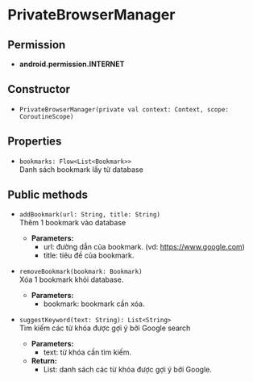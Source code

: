 

# PrivateBrowserManager

## Permission
- **android.permission.INTERNET**

## Constructor
- ```PrivateBrowserManager(private val context: Context, scope: CoroutineScope)```

## Properties
- ```bookmarks: Flow<List<Bookmark>>```\
Danh sách bookmark lấy từ database


## Public methods
- ```addBookmark(url: String, title: String)```\
Thêm 1 bookmark vào database
    - **Parameters:**
        - url: đường dẫn của bookmark. (vd: https://www.google.com)
        - title: tiêu đề của bookmark.


- ```removeBookmark(bookmark: Bookmark)```\
Xóa 1 bookmark khỏi database.
    - **Parameters:**
        - bookmark: bookmark cần xóa.

- ```suggestKeyword(text: String): List<String>```\
Tìm kiếm các từ khóa được gợi ý bởi Google search
    - **Parameters:**
        - text: từ khóa cần tìm kiếm.
    - **Return:**
        - List<String>: danh sách các từ khóa được gợi ý bởi Google.



